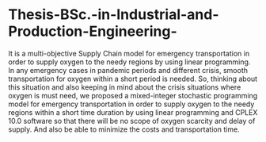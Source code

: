 # Thesis-BSc.-in-Industrial-and-Production-Engineering-
It is a multi-objective Supply Chain model for emergency transportation in order to supply oxygen to the needy regions by using linear programming. In any emergency cases in pandemic periods and different crisis, smooth transportation for oxygen within a short period is needed. So, thinking about this situation and also keeping in mind about the crisis situations where oxygen is must need, we proposed a mixed-integer stochastic programming model for emergency transportation in order to supply oxygen to the needy regions within a short time duration by using linear programming and CPLEX 10.0 software so that there will be no scope of oxygen scarcity and delay of supply. And also be able to minimize the costs and transportation time.

